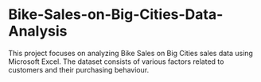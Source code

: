 # Bike-Sales-on-Big-Cities-Data-Analysis
This project focuses on analyzing Bike Sales on Big Cities sales data using Microsoft Excel. The dataset consists of various factors related to customers and their purchasing behaviour.
